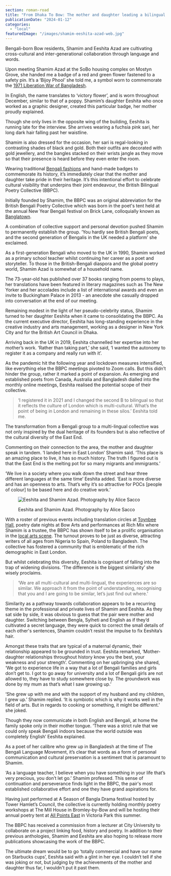 ```yaml
---
section: roman-road
title: "From Dhaka To Bow: The mother and daughter leading a bilingual poetry collective"
publicationDate: "2024-01-12"
categories: 
  - "local"
featuredImage: "/images/shamim-eeshita-azad-web.jpg"
---
```


Bengali-born Bow residents, Shamim and Eeshita Azad are cultivating cross-cultural and inter-generational collaboration through language and words. 

Upon meeting Shamim Azad at the SoBo housing complex on Mostyn Grove, she handed me a badge of a red and green flower fastened to a safety pin. It’s a ‘Bijoy Phool’ she told me, a symbol worn to commemorate the [1971 Liberation War of Bangladesh](https://whitechapellondon.co.uk/bangladeshi-independence-migration-east-london/). 

In English, the name translates to ‘victory flower’, and is worn throughout December, similar to that of a poppy. Shamim’s daughter Eeshita who once worked as a graphic designer, created this particular badge, her mother proudly explained. 

Though she only lives in the opposite wing of the building, Eeshita is running late for the interview. She arrives wearing a fuchsia pink sari, her long dark hair falling past her waistline. 

Shamim is also dressed for the occasion, her sari is regal-looking in contrasting shades of black and gold. Both their outfits are decorated with gold jewellery, and the bangles stacked on their wrists jangle as they move so that their presence is heard before they even enter the room. 

Wearing traditional [Bengali fashions](https://poplarlondon.co.uk/rahemur-rahman-fashion-designer/) and hand-made badges to commemorate its history, it’s immediately clear that the mother and daughter take pride in their heritage. It’s this intentional effort to celebrate cultural visibility that underpins their joint endeavour, the British Bilingual Poetry Collective (BBPC). 

Initially founded by Shamim, the BBPC was an original abbreviation for the British Bengali Poetry Collective which was born in the poet's tent held at the annual New Year Bengali festival on Brick Lane, colloquially known as [Banglatown](https://whitechapellondon.co.uk/trip-through-banglatown/). 

A combination of collective support and personal devotion pushed Shamim to permanently establish the group. ‘You hardly see British Bengali poets, and the second generation of Bengalis in the UK needed a platform’ she exclaimed. 

As a first-generation Bengali who moved to the UK in 1990, Shamim worked as a primary school teacher whilst continuing her career as a poet and storyteller. To those in the British-Bengali diaspora and the global poetry world, Shamim Azad is somewhat of a household name. 

The 73-year-old has published over 37 books ranging from poems to plays, her translations have been featured in literary magazines such as The New Yorker and her accolades include a list of international awards and even an invite to Buckingham Palace in 2013 - an anecdote she casually dropped into conversation at the end of our meeting. 

Remaining modest in the light of her pseudo-celebrity status, Shamim turned to her daughter Eeshita when it came to consolidating the BBPC. As the current executive director, Eeshita has long-standing experience in the creative industry and arts management, working as a designer in New York City and for the British Art Council in Dhaka. 

Arriving back in the UK in 2019, Eeshita channelled her expertise into her mother’s work. ‘Rather than taking part,’ she said, ‘I wanted the autonomy to register it as a company and really run with it’.

As the pandemic hit the following year and lockdown measures intensified, like everything else the BBPC meetings pivoted to Zoom calls. But this didn’t hinder the group, rather it marked a point of expansion. As emerging and established poets from Canada, Australia and Bangladesh dialled into the monthly online meetings, Eeshita realised the potential scope of their collective. 

> ‘I registered it in 2021 and I changed the second B to bilingual so that it reflects the culture of London which is multi-cultural. What’s the point of being in London and remaining in these silos.’ Eeshita told me.

The transformation from a Bengali group to a multi-lingual collective was not only inspired by the dual heritage of its founders but is also reflective of the cultural diversity of the East End. 

Commenting on their connection to the area, the mother and daughter speak in tandem. ‘I landed here in East London’ Shamim said. ‘This place is an amazing place to live, it has so much history. The truth I figured out is that the East End is the melting pot for so many migrants and immigrants.’

‘We live in a society where you walk down the street and hear three different languages at the same time’ Eeshita added. ‘East is more diverse and has an openness to arts. That’s why it’s so attractive for POCs \[people of colour\] to be based here and do creative work.’ 

<figure>

![Eeshita and Shamim Azad. Photography by Alice Sacco](images/Shamim-eeshita-azad-1024x683.jpg)

<figcaption>

Eeshita and Shamim Azad. Photography by Alice Sacco

</figcaption>

</figure>

With a roster of previous events including translation circles at [Toynbee Hall](https://whitechapellondon.co.uk/toynbee-hall-reducing-poverty-in-tower-hamlets/), poetry date nights at Bow Arts and performances at Rich Mix where Shamim is a trustee, the BBPC has shown itself to be a prolific organisation in the [local arts scene](https://romanroadlondon.com/culture/art/). The turnout proves to be just as diverse, attracting writers of all ages from Nigeria to Spain, Poland to Bangladesh. The collective has fostered a community that is emblematic of the rich demographic in East London. 

But whilst celebrating this diversity, Eeshita is cognisant of falling into the trap of widening divisions. ‘The difference is the biggest similarity’ she wisely proclaims.

> ‘We are all multi-cultural and multi-lingual, the experiences are so similar. We approach it from the point of understanding, recognising that you and I are going to be similar, let’s just find out where.’

Similarity as a pathway towards collaboration appears to be a recurring theme in the professional and private lives of Shamim and Eeshita. As they sat side by side, it was obvious to guess that the pair were mother and daughter. Switching between Bengla, Sylheti and English as if they’d cultivated a secret language, they were quick to correct the small details of each other's sentences, Shamim couldn’t resist the impulse to fix Eeshita’s hair. 

Amongst these traits that are typical of a maternal dynamic, their relationship appeared to be grounded in trust. Eeshita remarked, ‘Mother-daughter relationships throughout history know you the best, your weakness and your strength’. Commenting on her upbringing she shared, ‘We got to experience life in a way that a lot of Bengali families and girls don’t get to. I got to go away for university and a lot of Bengali girls are not allowed to, they have to study somewhere close by. The groundwork was done by my mum as that’s what I saw growing up.’

‘She grew up with me and with the support of my husband and my children, I grew up.’ Shamim replied. ‘It is symbiotic which is why it works well in the field of arts. But in regards to cooking or something, it might be different.’ she joked.  

Though they now communicate in both English and Bengali, at home the family spoke only in their mother tongue. ‘There was a strict rule that we could only speak Bengali indoors because the world outside was completely English’ Eeshita explained. 

As a poet of her calibre who grew up in Bangladesh at the time of The Bengali Language Movement, it’s clear that words as a form of personal communication and cultural preservation is a sentiment that is paramount to Shamim.

‘As a language teacher, I believe when you have something in your life that’s very precious, you don’t let go.’ Shamim professed. This sense of continuation and perseverance finds light in the BBPC, the pair's most established collaborative effort and one they have grand aspirations for. 

Having just performed at A Season of Bangla Drama festival hosted by Tower Hamlet’s Council, the collective is currently holding monthly poetry workshops at The Mill House in Bromley-by-Bow and will be hosting their annual poetry tent at [All Points East](https://romanroadlondon.com/notices/all-points-east-2024-tickets-on-sale-now/) in Victoria Park this summer. 

The BBPC has received a commission from a lecturer at City University to collaborate on a project linking food, history and poetry. In addition to their previous anthologies, Shamim and Eeshita are also hoping to release more publications showcasing the work of the BBPC.

The ultimate dream would be to go ‘totally commercial and have our name on Starbucks cups’, Eeshita said with a glint in her eye. I couldn’t tell if she was joking or not, but judging by the achievements of the mother and daughter thus far, I wouldn't put it past them.
